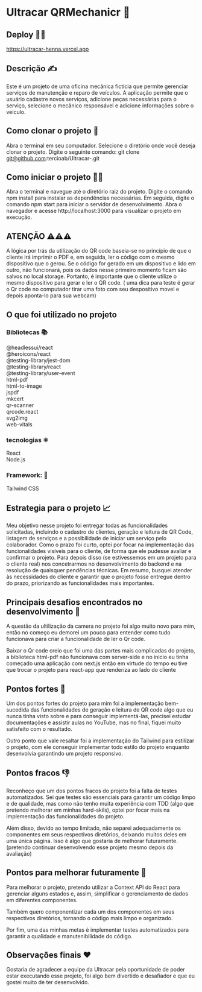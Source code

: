 # Ultracar QRMechanicr 🚗

## Deploy 👨‍💻 
https://ultracar-henna.vercel.app

## Descrição ✍️
Este é um projeto de uma oficina mecânica fictícia que permite gerenciar serviços de manutenção e reparo de veículos. A aplicação permite que o usuário cadastre novos serviços, adicione peças necessárias para o serviço, selecione o mecânico responsável e adicione informações sobre o veículo.


## Como clonar o projeto 📂
Abra o terminal em seu computador.
Selecione o diretório onde você deseja clonar o projeto.
Digite o seguinte comando: git clone git@github.com:tercioab/Ultracar-.git

## Como iniciar o projeto 🏃🏾
Abra o terminal e navegue até o diretório raiz do projeto.
Digite o comando npm install para instalar as dependências necessárias.
Em seguida, digite o comando npm start para iniciar o servidor de desenvolvimento.
Abra o navegador e acesse http://localhost:3000 para visualizar o projeto em execução.

## ATENÇÃO ⚠️⚠️⚠️
A lógica por trás da utilização do QR code baseia-se no princípio de que o cliente irá imprimir o PDF e, em seguida, ler o código com o mesmo dispositivo que o gerou. Se o código for gerado em um dispositivo e lido em outro, não funcionará, pois os dados nesse primeiro momento ficam são salvos no local storage. Portanto, é importante que o cliente utilize o mesmo dispositivo para gerar e ler o QR code. ( uma dica para teste é gerar o Qr code no computador tirar uma foto com seu despositivo movel e depois aponta-lo para sua webcam)

## O que foi utilizado no projeto

### Bibliotecas 📚

@headlessui/react<br>
@heroicons/react<br>
@testing-library/jest-dom<br>
@testing-library/react<br>
@testing-library/user-event<br>
html-pdf<br>
html-to-image<br>
jspdf<br>
mkcert<br>
qr-scanner<br>
qrcode.react<br>
svg2img<br>
web-vitals<br>

### tecnologias ⚛
React<br>
Node.js<br>

### Framework: 💅

Tailwind CSS


## Estrategia para o projeto 📈

Meu objetivo nesse projeto foi entregar todas as funcionalidades solicitadas, incluindo o cadastro de clientes, geração e leitura de QR Code, listagem de serviços e a possibilidade de iniciar um serviço pelo colaborador. Como o prazo foi curto, optei por focar na implementação das funcionalidades visíveis para o cliente, de forma que ele pudesse avaliar e confirmar o projeto. Para depois disso (se estivessemos em um projeto para o cliente real) nos concetrarmos no desenvolvimento do backend e na resolução de quaisquer pendências técnicas. Em resumo, busquei atender às necessidades do cliente e garantir que o projeto fosse entregue dentro do prazo, priorizando as funcionalidades mais importantes.

## Principais desafios encontrados no desenvolvimento 🤯

A questão da ultilização da camera no projeto foi algo muito novo para mim, então no começo eu demorei um pouco para entender como tudo funcionava para criar a funcionalidade de ler o Qr code. 

Baixar o Qr code creio que foi uma das partes mais complicadas do projeto, a biblioteca html-pdf não funcionava com server-side e no inicio eu tinha começado uma aplicação com next.js então em virtude do tempo eu tive que trocar o projeto para react-app que renderiza ao lado do cliente 

## Pontos fortes 🦾

Um dos pontos fortes do projeto para mim foi a implementação bem-sucedida das funcionalidades de geração e leitura de QR code algo que eu nunca tinha visto sobre e para conseguir implementá-las, precisei estudar documentações e assistir aulas no YouTube, mas no final, fiquei muito satisfeito com o resultado.

Outro ponto que vale resaltar foi a implementação do Tailwind para estilizar o projeto, com ele conseguir implementar todo estilo do projeto enquanto desenvolvia garantindo um projeto responsivo.

## Pontos fracos 👎

Reconheço que um dos pontos fracos do projeto foi a falta de testes automatizados. Sei que testes são essenciais para garantir um código limpo e de qualidade, mas como não tenho muita experiência com TDD (algo que pretendo melhorar em minhas hard-skils), optei por focar mais na implementação das funcionalidades do projeto.

Além disso, devido ao tempo limitado, não separei adequadamente os componentes em seus respectivos diretórios, deixando muitos deles em uma única página. Isso é algo que gostaria de melhorar futuramente. (pretendo continuar desenvolvendo esse projeto mesmo depois da avaliação)


## Pontos para melhorar futuramente 🤝

Para melhorar o projeto, pretendo utilizar a Context API do React para gerenciar alguns estados e, assim, simplificar o gerenciamento de dados em diferentes componentes.

Também quero componentizar cada um dos componentes em seus respectivos diretórios, tornando o código mais limpo e organizado.

Por fim, uma das minhas metas é implementar testes automatizados para garantir a qualidade e manutenibilidade do código.

## Observações finais ❤️

Gostaria de agradecer a equipe da Ultracar pela oportunidade de poder estar executando esse projeto, foi algo bem divertido e desafiador e que eu gostei muito de ter desenvolvido.


